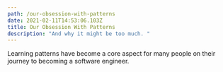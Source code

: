 ```yaml
---
path: /our-obsession-with-patterns
date: 2021-02-11T14:53:06.103Z
title: Our Obsession With Patterns
description: "And why it might be too much. "
---
```

Learning patterns have become a core aspect for many people on their journey to becoming a software engineer.